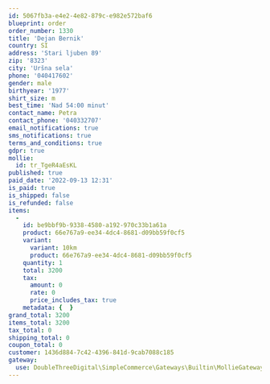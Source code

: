 ```yaml
---
id: 5067fb3a-e4e2-4e82-879c-e982e572baf6
blueprint: order
order_number: 1330
title: 'Dejan Bernik'
country: SI
address: 'Stari ljuben 89'
zip: '8323'
city: 'Uršna sela'
phone: '040417602'
gender: male
birthyear: '1977'
shirt_size: m
best_time: 'Nad 54:00 minut'
contact_name: Petra
contact_phone: '040332707'
email_notifications: true
sms_notifications: true
terms_and_conditions: true
gdpr: true
mollie:
  id: tr_TgeR4aEsKL
published: true
paid_date: '2022-09-13 12:31'
is_paid: true
is_shipped: false
is_refunded: false
items:
  -
    id: be9bbf9b-9338-4580-a192-970c33b1a61a
    product: 66e767a9-ee34-4dc4-8681-d09bb59f0cf5
    variant:
      variant: 10km
      product: 66e767a9-ee34-4dc4-8681-d09bb59f0cf5
    quantity: 1
    total: 3200
    tax:
      amount: 0
      rate: 0
      price_includes_tax: true
    metadata: {  }
grand_total: 3200
items_total: 3200
tax_total: 0
shipping_total: 0
coupon_total: 0
customer: 1436d884-7c42-4396-841d-9cab7088c185
gateway:
  use: DoubleThreeDigital\SimpleCommerce\Gateways\Builtin\MollieGateway
---
```


